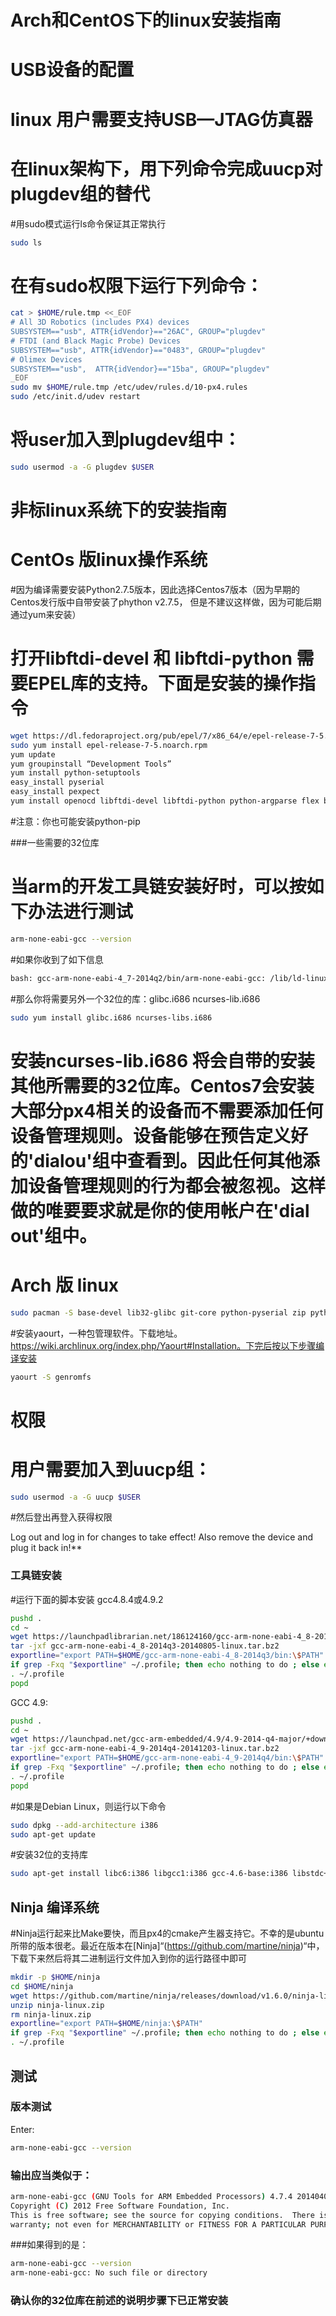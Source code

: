 
# Arch和CentOS下的linux安装指南

# USB设备的配置

# linux 用户需要支持USB—JTAG仿真器
# 在linux架构下，用下列命令完成uucp对plugdev组的替代
#用sudo模式运行ls命令保证其正常执行
<div class="host-code"></div>

```sh
sudo ls
```

# 在有sudo权限下运行下列命令：
<div class="host-code"></div>

```sh
cat > $HOME/rule.tmp <<_EOF
# All 3D Robotics (includes PX4) devices
SUBSYSTEM=="usb", ATTR{idVendor}=="26AC", GROUP="plugdev"
# FTDI (and Black Magic Probe) Devices
SUBSYSTEM=="usb", ATTR{idVendor}=="0483", GROUP="plugdev"
# Olimex Devices
SUBSYSTEM=="usb",  ATTR{idVendor}=="15ba", GROUP="plugdev"
_EOF
sudo mv $HOME/rule.tmp /etc/udev/rules.d/10-px4.rules
sudo /etc/init.d/udev restart
```

# 将user加入到plugdev组中：
<div class="host-code"></div>

```sh
sudo usermod -a -G plugdev $USER
```

# 非标linux系统下的安装指南
# CentOs 版linux操作系统
#因为编译需要安装Python2.7.5版本，因此选择Centos7版本（因为早期的Centos发行版中自带安装了phython v2.7.5， 但是不建议这样做，因为可能后期通过yum来安装）
# 打开libftdi-devel 和 libftdi-python 需要EPEL库的支持。下面是安装的操作指令

<div class="host-code"></div>

```sh
wget https://dl.fedoraproject.org/pub/epel/7/x86_64/e/epel-release-7-5.noarch.rpm
sudo yum install epel-release-7-5.noarch.rpm
yum update
yum groupinstall “Development Tools”
yum install python-setuptools
easy_install pyserial
easy_install pexpect
yum install openocd libftdi-devel libftdi-python python-argparse flex bison-devel ncurses-devel ncurses-libs autoconf texinfo libtool zlib-devel cmake
```
#注意：你也可能安装python-pip

###一些需要的32位库
# 当arm的开发工具链安装好时，可以按如下办法进行测试

<div class="host-code"></div>

```sh
arm-none-eabi-gcc --version
```
#如果你收到了如下信息

<div class="host-code"></div>

```sh
bash: gcc-arm-none-eabi-4_7-2014q2/bin/arm-none-eabi-gcc: /lib/ld-linux.so.2: bad ELF interpreter: No such file or directory
```
#那么你将需要另外一个32位的库：glibc.i686 ncurses-lib.i686

<div class="host-code"></div>

```sh
sudo yum install glibc.i686 ncurses-libs.i686 
```


# 安装ncurses-lib.i686 将会自带的安装其他所需要的32位库。Centos7会安装大部分px4相关的设备而不需要添加任何设备管理规则。设备能够在预告定义好的'dialou'组中查看到。因此任何其他添加设备管理规则的行为都会被忽视。这样做的唯要要求就是你的使用帐户在'dial out'组中。

# Arch 版 linux

<div class="host-code"></div>

```sh
sudo pacman -S base-devel lib32-glibc git-core python-pyserial zip python-empy
```

#安装yaourt，一种包管理软件。下载地址。https://wiki.archlinux.org/index.php/Yaourt#Installation。下完后按以下步骤编译安装

<div class="host-code"></div>

```sh
yaourt -S genromfs
```
# 权限

# 用户需要加入到uucp组：

<div class="host-code"></div>

```sh
sudo usermod -a -G uucp $USER
```
#然后登出再登入获得权限


<aside class="note">
Log out and log in for changes to take effect! Also remove the device and plug it back in!**
</aside>


### 工具链安装

#运行下面的脚本安装 gcc4.8.4或4.9.2

<div class="host-code"></div>

```sh
pushd .
cd ~
wget https://launchpadlibrarian.net/186124160/gcc-arm-none-eabi-4_8-2014q3-20140805-linux.tar.bz2
tar -jxf gcc-arm-none-eabi-4_8-2014q3-20140805-linux.tar.bz2
exportline="export PATH=$HOME/gcc-arm-none-eabi-4_8-2014q3/bin:\$PATH"
if grep -Fxq "$exportline" ~/.profile; then echo nothing to do ; else echo $exportline >> ~/.profile; fi
. ~/.profile
popd
```

GCC 4.9:

<div class="host-code"></div>

```sh
pushd .
cd ~
wget https://launchpad.net/gcc-arm-embedded/4.9/4.9-2014-q4-major/+download/gcc-arm-none-eabi-4_9-2014q4-20141203-linux.tar.bz2
tar -jxf gcc-arm-none-eabi-4_9-2014q4-20141203-linux.tar.bz2
exportline="export PATH=$HOME/gcc-arm-none-eabi-4_9-2014q4/bin:\$PATH"
if grep -Fxq "$exportline" ~/.profile; then echo nothing to do ; else echo $exportline >> ~/.profile; fi
. ~/.profile
popd
```

<aside class="note">
#如果是Debian Linux，则运行以下命令
</aside>

<div class="host-code"></div>

```sh
sudo dpkg --add-architecture i386
sudo apt-get update
```

#安装32位的支持库

<div class="host-code"></div>

```sh
sudo apt-get install libc6:i386 libgcc1:i386 gcc-4.6-base:i386 libstdc++5:i386 libstdc++6:i386
```

## Ninja 编译系统

#Ninja运行起来比Make要快，而且px4的cmake产生器支持它。不幸的是ubuntu所带的版本很老。最近在版本在[Ninja]“(https://github.com/martine/ninja)“中，下载下来然后将其二进制运行文件加入到你的运行路径中即可

<div class="host-code"></div>

```sh
mkdir -p $HOME/ninja
cd $HOME/ninja
wget https://github.com/martine/ninja/releases/download/v1.6.0/ninja-linux.zip
unzip ninja-linux.zip
rm ninja-linux.zip
exportline="export PATH=$HOME/ninja:\$PATH"
if grep -Fxq "$exportline" ~/.profile; then echo nothing to do ; else echo $exportline >> ~/.profile; fi
. ~/.profile
```

## 测试

### 版本测试

Enter:

<div class="host-code"></div>

```sh
arm-none-eabi-gcc --version
```

### 输出应当类似于：

<div class="host-code"></div>

```sh
arm-none-eabi-gcc (GNU Tools for ARM Embedded Processors) 4.7.4 20140401 (release) [ARM/embedded-4_7-branch revision 209195]
Copyright (C) 2012 Free Software Foundation, Inc.
This is free software; see the source for copying conditions.  There is NO
warranty; not even for MERCHANTABILITY or FITNESS FOR A PARTICULAR PURPOSE.
```
###如果得到的是：

<div class="host-code"></div>

```sh
arm-none-eabi-gcc --version
arm-none-eabi-gcc: No such file or directory
```
### 确认你的32位库在前述的说明步骤下已正常安装
